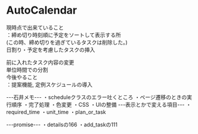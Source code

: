 # AutoCalendar
現時点で出来ていること<br/>
：締め切り時刻順に予定をソートして表示する所<br/>
  (この時、締め切りを過ぎているタスクは削除した。)<br/>
  日割り・予定を考慮したタスクの挿入<br/>

  前に入れたタスク内容の変更<br/>
  単位時間での分割<br/>
今後やること<br/>
：提案機能, 定例スケジュールの導入

---石井メモ---
・scheduleクラスのエラー吐くところ
・ページ遷移のときの実行順序
・完了処理
・色変更
・CSS
・UIの整備
---表示とかで変える項目---
・required_time
・unit_time
・plan_or_task

---promise---
・detailsの166
・add_taskの111
